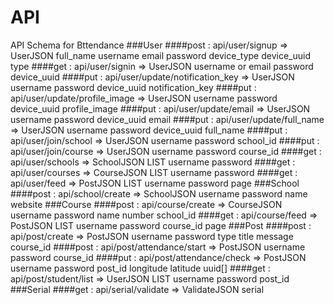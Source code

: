 API
=================
API Schema for Bttendance
###User
####post : api/user/signup => UserJSON
    full_name
    username
    email
    password
    device_type
    device_uuid
    type
####get : api/user/signin => UserJSON
    username or email
    password
    device_uuid
####put : api/user/update/notification_key => UserJSON
    username
    password
    device_uuid
    notification_key
####put : api/user/update/profile_image => UserJSON
    username
    password
    device_uuid
    profile_image
####put : api/user/update/email => UserJSON
    username
    password
    device_uuid
    email
####put : api/user/update/full_name => UserJSON
    username
    password
    device_uuid
    full_name
####put : api/user/join/school => UserJSON
    username
    password
    school_id
####put : api/user/join/course => UserJSON
    username
    password
    course_id
####get : api/user/schools => SchoolJSON LIST
    username
    password
####get : api/user/courses => CourseJSON LIST
    username
    password
####get : api/user/feed => PostJSON LIST
    username
    password
    page
###School
####post : api/school/create => SchoolJSON
    username
    password
    name
    website
###Course
####post : api/course/create => CourseJSON
    username
    password
    name
    number
    school_id
####get : api/course/feed => PostJSON LIST
    username
    password
    course_id
    page
###Post
####post : api/post/create => PostJSON
    username
    password
    type
    title
    message
    course_id
####post : api/post/attendance/start => PostJSON
    username
    password
    course_id
####put : api/post/attendance/check => PostJSON
    username
    password
    post_id
    longitude
    latitude
    uuid[]
####get : api/post/student/list => UserJSON LIST
    username
    password
    post_id
###Serial
####get : api/serial/validate => ValidateJSON
    serial
